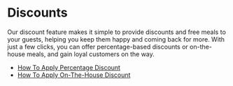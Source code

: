 # Discounts

Our discount feature makes it simple to provide discounts and free meals to your guests, helping you keep them happy and coming back for more. With just a few clicks, you can offer percentage-based discounts or on-the-house meals, and gain loyal customers on the way.

- [How To Apply Percentage Discount](/docs/nodes)
- [How To Apply On-The-House Discount](/docs/nodes)